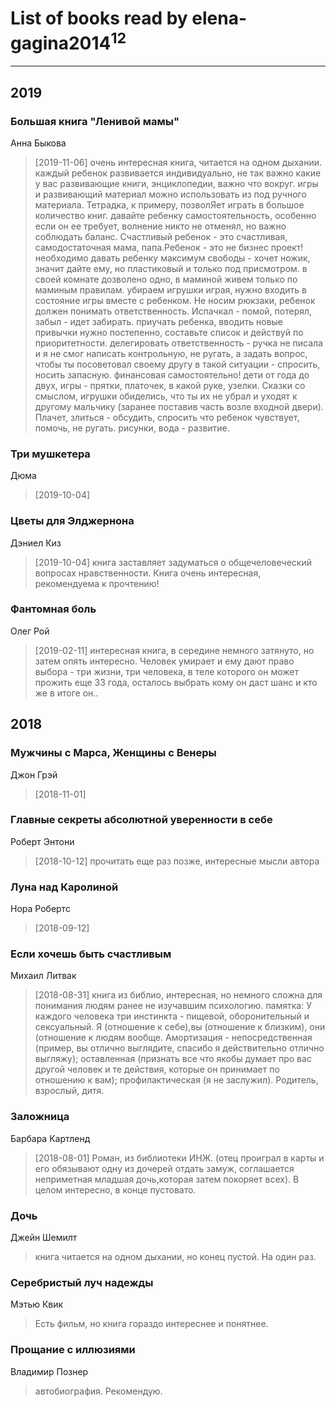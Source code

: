 # List of books read by elena-gagina2014<sup>12</sup>
---

## 2019

### Большая книга "Ленивой мамы"
Анна Быкова
> [2019-11-06] очень интересная книга, читается на одном дыхании. каждый ребенок развивается индивидуально, не так важно какие у вас развивающие книги, энциклопедии, важно что вокруг. игры и развивающий материал можно использовать из под ручного материала. Тетрадка, к примеру, позволЯет играть в большое количество книг. давайте ребенку самостоятельность, особенно если он ее требует, волнение никто не отменял, но важно соблюдать баланс. Счастливый ребенок - это счастливая, самодостаточная мама, папа.Ребенок - это не бизнес проект! необходимо давать ребенку максимум свободы - хочет ножик, значит дайте ему, но пластиковый и только под присмотром. в своей комнате дозволено одно, в маминой живем только по маминым правилам. убираем игрушки играя, нужно входить в состояние игры вместе с ребенком. Не носим рюкзаки, ребенок должен понимать ответственность. Испачкал - помой, потерял, забыл - идет забирать. приучать ребенка, вводить новые привычки нужно постепенно, составьте список и действуй по приоритетности. делегировать ответственность - ручка не писала и я не смог написать контрольную, не ругать, а задать вопрос, чтобы ты посоветовал своему другу в такой ситуации - спросить, носить запасную. финансовая самостоятельно! дети от года до двух, игры - прятки, платочек, в какой руке, узелки. Сказки со смыслом, игрушки обиделись, что ты их не убрал и уходят к другому мальчику (заранее поставив часть возле входной двери). Плачет, злиться - обсудить, спросить что ребенок чувствует, помочь, не ругать. рисунки, вода - развитие.


### Три мушкетера
Дюма
> [2019-10-04] 


### Цветы для Элджернона
Дэниел Киз
> [2019-10-04] книга заставляет задуматься о общечеловеческий вопросах нравственности. Книга очень интересная, рекомендуема к прочтению!


### Фантомная боль
Олег Рой
> [2019-02-11] интересная книга, в середине немного затянуто, но затем опять интересно. Человек умирает и ему дают право выбора - три жизни, три человека, в теле которого он может прожить еще 33 года, осталось выбрать кому он даст шанс и кто же в итоге он..



## 2018

### Мужчины с Марса, Женщины с Венеры
Джон Грэй
> [2018-11-01] 


### Главные секреты абсолютной уверенности в себе
Роберт Энтони
> [2018-10-12] прочитать еще раз позже, интересные мысли автора


### Луна над Каролиной
Нора Робертс
> [2018-09-12] 


### Если хочешь быть счастливым
Михаил Литвак
> [2018-08-31] книга из библио, интересная, но немного сложна для понимания людям ранее не изучавшим психологию. памятка:  У каждого человека три инстинкта - пищевой, оборонительный и сексуальный. Я (отношение к себе),вы (отношение к близким), они (отношение к людям вообще. Амортизация - непосредственная (пример, вы отлично выглядите, спасибо я действительно отлично выгляжу); оставленная (признать все что якобы думает про вас другой человек и те действия, которые он принимает по отношению к вам); профилактическая (я не заслужил). Родитель, взрослый, дитя.


### Заложница
Барбара Картленд
> [2018-08-01] Роман, из библиотеки ИНЖ. (отец проиграл в карты и его обязывают одну из дочерей отдать замуж, соглашается неприметная младшая дочь,которая затем покоряет всех). В целом интересно, в конце пустовато.


### Дочь
Джейн Шемилт
> книга читается на одном дыхании, но конец пустой. На один раз.


### Серебристый луч надежды
Мэтью Квик
> Есть фильм, но книга гораздо интереснее и понятнее.


### Прощание с иллюзиями
Владимир Познер
> автобиография. Рекомендую.



